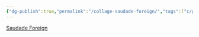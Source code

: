 ```yaml
---
{"dg-publish":true,"permalink":"/collage-saudade-foreign/","tags":["c/geometric","c/cube","c/sphere","c/purple","c/orange","c/red","c/missing-part"],"created":"2024-01-01T17:04:00.364-05:00","updated":"2024-01-01T17:16:09.954-05:00"}
---
```



[Saudade Foreign](https://www.instagram.com/p/B1xkp68B_mJ/)